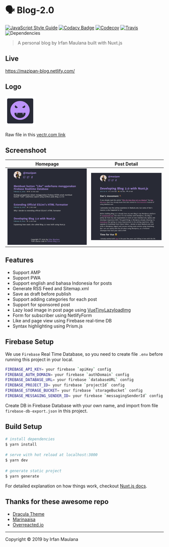 # 🗣 Blog-2.0

[![JavaScript Style Guide](https://img.shields.io/badge/code_style-standard-brightgreen.svg)](https://standardjs.com) [![Codacy Badge](https://api.codacy.com/project/badge/Grade/974204443ba449c69058d5906c9d25c6)](https://www.codacy.com/app/mazipan/blog-2.0?utm_source=github.com&utm_medium=referral&utm_content=mazipan/blog-2.0&utm_campaign=Badge_Grade) [![Codecov](https://codecov.io/gh/mazipan/blog-2.0/branch/master/graph/badge.svg)](https://codecov.io/gh/mazipan/blog-2.0) [![Travis](https://img.shields.io/travis/mazipan/blog-2.0.svg)](https://travis-ci.org/mazipan/blog-2.0) ![Dependencies](https://img.shields.io/david/mazipan/blog-2.0.svg)

> A personal blog by Irfan Maulana built with Nuxt.js


## Live

<https://mazipan-blog.netlify.com/>

## Logo

![Logo](static/favicon-96x96.png)

Raw file in this [vectr.com link](https://vectr.com/mazipan/i7V7tBB5z.png?width=512&height=512&select=i7V7tBB5zpage0)

## Screenshoot

|                Homepage               |            Post Detail            |
| :-----------------------------------: | :-------------------------------: |
| ![Homepage](screenshoot-homepage.png) | ![Detail](screenshoot-detail.png) |


## Features

- Support AMP
- Support PWA
- Support english and bahasa Indonesia for posts
- Generate RSS Feed and Sitemap.xml
- Save as draft before publish
- Support adding categories for each post
- Support for sponsored post
- Lazy load image in post page using [VueTinyLazyloadImg](https://github.com/mazipan/vue-tiny-lazyload-img)
- Form for subscriber using NetlifyForm
- Like and page view using Firebase real-time DB
- Syntax highlighting using Prism.js

## Firebase Setup

We use `Firebase` Real Time Database, so you need to create file `.env` before running this project in your local.

```bash
FIREBASE_API_KEY= your firebase `apiKey` config
FIREBASE_AUTH_DOMAIN= your firebase `authDomain` config
FIREBASE_DATABASE_URL= your firebase `databaseURL` config
FIREBASE_PROJECT_ID= your firebase `projectId` config
FIREBASE_STORAGE_BUCKET= your firebase `storageBucket` config
FIREBASE_MESSAGING_SENDER_ID= your firebase `messagingSenderId` config
```

Create DB in Firebase Database with your own name, and import from file `firebase-db-export.json` in this project.

## Build Setup

```bash
# install dependencies
$ yarn install

# serve with hot reload at localhost:3000
$ yarn dev

# generate static project
$ yarn generate
```

For detailed explanation on how things work, checkout [Nuxt.js docs](https://nuxtjs.org).

## Thanks for these awesome repo

-   [Dracula Theme](https://github.com/dracula/dracula-theme)
-   [Marinaaisa](https://github.com/marinaaisa/marinaaisa-website-2018)
-   [Overreacted.io](https://overreacted.io/)

* * *

Copyright © 2019 by Irfan Maulana
